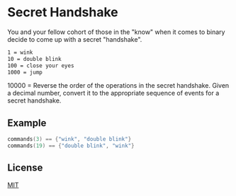 # Secret Handshake

You and your fellow cohort of those in the "know" when it comes to binary decide to come up with a secret "handshake".

```bash
1 = wink
10 = double blink
100 = close your eyes
1000 = jump
```

10000 = Reverse the order of the operations in the secret handshake.
Given a decimal number, convert it to the appropriate sequence of events for a secret handshake.

## Example

```cpp
commands(3) == {"wink", "double blink"}
commands(19) == {"double blink", "wink"}
```

## License
[MIT](https://choosealicense.com/licenses/mit/)
